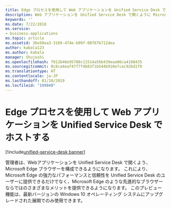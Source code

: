 ```yaml
---
title: Edge プロセスを使用して Web アプリケーションを Unified Service Desk でホストする
description: Web アプリケーションを Unified Service Desk で開くように Microsoft Edge ブラウザーを構成できます。
keywords: ''
ms.date: 7/22/2018
ms.service:
- business-applications
ms.topic: article
ms.assetid: 36e50ea3-3169-474e-b99f-08767b712dea
author: kabala123
ms.author: kabala
manager: Shujoshi
ms.openlocfilehash: f912b46e95788c11514a56b439eaa06ca4108435
ms.sourcegitcommit: 0c8ca4eaf47f7f4b83f1b544b910e7cac92bd1f0
ms.translationtype: HT
ms.contentlocale: ja-JP
ms.lasthandoff: 01/10/2019
ms.locfileid: "199040"
---
```

#  <a name="using-edge-process-for-hosting-web-applications-in-unified-service-desk"></a>Edge プロセスを使用して Web アプリケーションを Unified Service Desk でホストする

[!include[unified-service-desk banner](../../../includes/unified-service-desk.md)]

管理者は、Webアプリケーションを Unified Service Desk で開くよう、Microsoft Edge ブラウザーを構成できるようになります。 これにより、Microsoft Edge の強力なパフォーマンスと信頼性を Unified Service Desk のユーザーに提供できるだけでなく、Microsoft Edge のような先進的なブラウザーならではのさまざまなメリットを提供できるようになります。 このプレビュー機能は、最新バージョンの Windows 10 オペレーティング システムにアップグレードされた展開でのみ使用できます。
